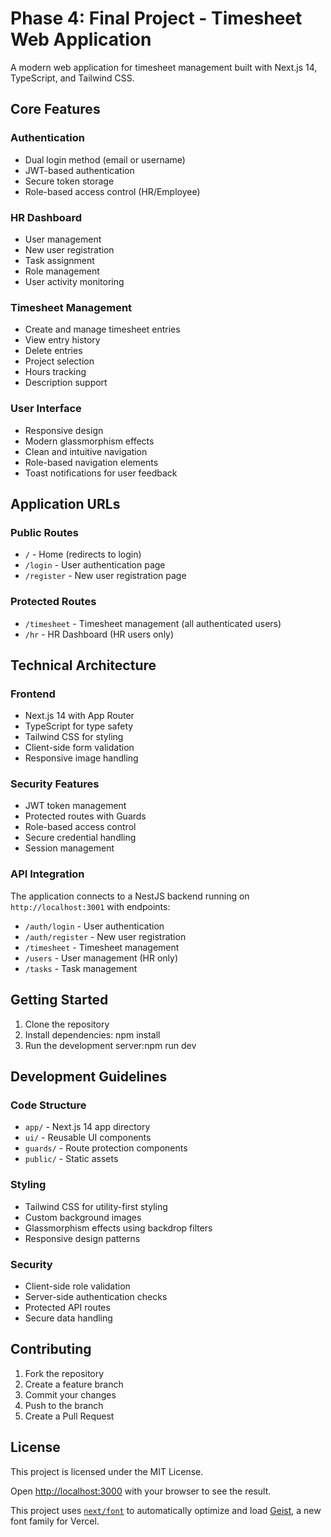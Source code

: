 # Phase 4: Final Project - Timesheet Web Application

A modern web application for timesheet management built with Next.js 14, TypeScript, and Tailwind CSS.

## Core Features

### Authentication
- Dual login method (email or username)
- JWT-based authentication
- Secure token storage
- Role-based access control (HR/Employee)

### HR Dashboard
- User management
- New user registration
- Task assignment
- Role management
- User activity monitoring

### Timesheet Management
- Create and manage timesheet entries
- View entry history
- Delete entries
- Project selection
- Hours tracking
- Description support

### User Interface
- Responsive design
- Modern glassmorphism effects
- Clean and intuitive navigation
- Role-based navigation elements
- Toast notifications for user feedback

## Application URLs

### Public Routes
- `/` - Home (redirects to login)
- `/login` - User authentication page
- `/register` - New user registration page

### Protected Routes
- `/timesheet` - Timesheet management (all authenticated users)
- `/hr` - HR Dashboard (HR users only)

## Technical Architecture

### Frontend
- Next.js 14 with App Router
- TypeScript for type safety
- Tailwind CSS for styling
- Client-side form validation
- Responsive image handling

### Security Features
- JWT token management
- Protected routes with Guards
- Role-based access control
- Secure credential handling
- Session management

### API Integration
The application connects to a NestJS backend running on `http://localhost:3001` with endpoints:
- `/auth/login` - User authentication
- `/auth/register` - New user registration
- `/timesheet` - Timesheet management
- `/users` - User management (HR only)
- `/tasks` - Task management

## Getting Started

1. Clone the repository
2. Install dependencies: npm install
3. Run the development server:npm run dev

## Development Guidelines

### Code Structure
- `app/` - Next.js 14 app directory
- `ui/` - Reusable UI components
- `guards/` - Route protection components
- `public/` - Static assets

### Styling
- Tailwind CSS for utility-first styling
- Custom background images
- Glassmorphism effects using backdrop filters
- Responsive design patterns

### Security
- Client-side role validation
- Server-side authentication checks
- Protected API routes
- Secure data handling

## Contributing

1. Fork the repository
2. Create a feature branch
3. Commit your changes
4. Push to the branch
5. Create a Pull Request

## License

This project is licensed under the MIT License.

Open [http://localhost:3000](http://localhost:3000) with your browser to see the result.

This project uses [`next/font`](https://nextjs.org/docs/app/building-your-application/optimizing/fonts) to automatically optimize and load [Geist](https://vercel.com/font), a new font family for Vercel.


